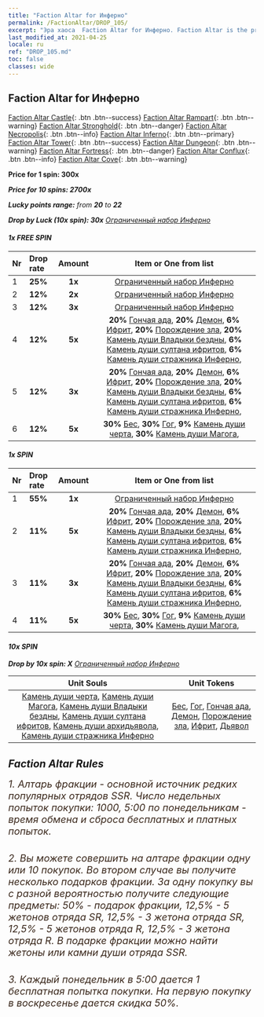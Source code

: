 ```yaml
---
title: "Faction Altar for Инферно"
permalink: /FactionAltar/DROP_105/
excerpt: "Эра хаоса  Faction Altar for Инферно. Faction Altar is the primary method for obtaining SSR units from the popular faction. Limited to 1,000 purchases each week. The popular faction changes at 05:00 every Monday. Purchase attempts and free purchase attempts will also reset then."
last_modified_at: 2021-04-25
locale: ru
ref: "DROP_105.md"
toc: false
classes: wide
---
```


##  Faction Altar for **Инферно**

  [Faction Altar Castle](/ru/FactionAltar/DROP_101/){: .btn .btn--success} [Faction Altar Rampart](/ru/FactionAltar/DROP_102/){: .btn .btn--warning} [Faction Altar Stronghold](/ru/FactionAltar/DROP_103/){: .btn .btn--danger} [Faction Altar Necropolis](/ru/FactionAltar/DROP_104/){: .btn .btn--info} [Faction Altar Inferno](/ru/FactionAltar/DROP_105/){: .btn .btn--primary} [Faction Altar Tower](/ru/FactionAltar/DROP_106/){: .btn .btn--success} [Faction Altar Dungeon](/ru/FactionAltar/DROP_107/){: .btn .btn--warning} [Faction Altar Fortress](/ru/FactionAltar/DROP_108/){: .btn .btn--danger} [Faction Altar Conflux](/ru/FactionAltar/DROP_109/){: .btn .btn--info} [Faction Altar Cove](/ru/FactionAltar/DROP_112/){: .btn .btn--warning} 

  **Price for 1 spin: 300x** <i class="fas fa-gem"/>

  **Price for 10 spins: 2700x** <i class="fas fa-gem"/>

  **Lucky points range:** from **20** to **22**

  **Drop by Luck (10x spin): 30x** [Ограниченный набор Инферно](/ItemsRU/con_2104/)

####  1x FREE SPIN 

  |    Nr    |  Drop rate  |  Amount   |   Item or One from list  |
  |:---------|:------------|:---------:|:------------------------:|
  | 1 | **25%** | **1x** | [Ограниченный набор Инферно](/ItemsRU/con_2104/) |
  | 2 | **12%** | **2x** | [Ограниченный набор Инферно](/ItemsRU/con_2104/) |
  | 3 | **12%** | **3x** | [Ограниченный набор Инферно](/ItemsRU/con_2104/) |
  | 4 | **12%** | **5x** |  **20%** [Гончая ада](/ItemsRU/unt_228/),  **20%** [Демон](/ItemsRU/unt_229/),  **6%** [Ифрит](/ItemsRU/unt_231/),  **20%** [Порождение зла](/ItemsRU/unt_230/),  **20%** [Камень души Владыки бездны](/ItemsRU/unt_316/),  **6%** [Камень души султана ифритов](/ItemsRU/unt_317/),  **6%** [Камень души стражника Инферно](/ItemsRU/unt_315/),  |
  | 5 | **12%** | **3x** |  **20%** [Гончая ада](/ItemsRU/unt_228/),  **20%** [Демон](/ItemsRU/unt_229/),  **6%** [Ифрит](/ItemsRU/unt_231/),  **20%** [Порождение зла](/ItemsRU/unt_230/),  **20%** [Камень души Владыки бездны](/ItemsRU/unt_316/),  **6%** [Камень души султана ифритов](/ItemsRU/unt_317/),  **6%** [Камень души стражника Инферно](/ItemsRU/unt_315/),  |
  | 6 | **12%** | **5x** |  **30%** [Бес](/ItemsRU/unt_226/),  **30%** [Гог](/ItemsRU/unt_227/),  **9%** [Камень души черта](/ItemsRU/unt_313/),  **30%** [Камень души Магога](/ItemsRU/unt_314/),  |


####  1x SPIN 

  |    Nr    |  Drop rate  |  Amount   |   Item or One from list  |
  |:---------|:------------|:---------:|:------------------------:|
  | 1 | **55%** | **1x** | [Ограниченный набор Инферно](/ItemsRU/con_2104/) |
  | 2 | **11%** | **5x** |  **20%** [Гончая ада](/ItemsRU/unt_228/),  **20%** [Демон](/ItemsRU/unt_229/),  **6%** [Ифрит](/ItemsRU/unt_231/),  **20%** [Порождение зла](/ItemsRU/unt_230/),  **20%** [Камень души Владыки бездны](/ItemsRU/unt_316/),  **6%** [Камень души султана ифритов](/ItemsRU/unt_317/),  **6%** [Камень души стражника Инферно](/ItemsRU/unt_315/),  |
  | 3 | **11%** | **3x** |  **20%** [Гончая ада](/ItemsRU/unt_228/),  **20%** [Демон](/ItemsRU/unt_229/),  **6%** [Ифрит](/ItemsRU/unt_231/),  **20%** [Порождение зла](/ItemsRU/unt_230/),  **20%** [Камень души Владыки бездны](/ItemsRU/unt_316/),  **6%** [Камень души султана ифритов](/ItemsRU/unt_317/),  **6%** [Камень души стражника Инферно](/ItemsRU/unt_315/),  |
  | 4 | **11%** | **5x** |  **30%** [Бес](/ItemsRU/unt_226/),  **30%** [Гог](/ItemsRU/unt_227/),  **9%** [Камень души черта](/ItemsRU/unt_313/),  **30%** [Камень души Магога](/ItemsRU/unt_314/),  |


####  10x SPIN 

  **Drop by 10x spin: X** [Ограниченный набор Инферно](/ItemsRU/con_2104/)

  |    Unit Souls    |  Unit Tokens  |
  |:----------------:|:-------------:|
  | [Камень души черта](/ItemsRU/unt_313/), [Камень души Магога](/ItemsRU/unt_314/), [Камень души Владыки бездны](/ItemsRU/unt_316/), [Камень души султана ифритов](/ItemsRU/unt_317/), [Камень души архидьявола](/ItemsRU/unt_318/), [Камень души стражника Инферно](/ItemsRU/unt_315/) | [Бес](/ItemsRU/unt_226/), [Гог](/ItemsRU/unt_227/), [Гончая ада](/ItemsRU/unt_228/), [Демон](/ItemsRU/unt_229/), [Порождение зла](/ItemsRU/unt_230/), [Ифрит](/ItemsRU/unt_231/), [Дьявол](/ItemsRU/unt_232/) |



## Faction Altar Rules

  <span style="color: #3c2a1e;font-size:20px">1. Алтарь фракции - основной источник редких популярных отрядов SSR. Число недельных попыток покупки: 1000, 5:00 по понедельникам - время обмена и сброса бесплатных и платных попыток.</span><br/>

<br/>  <span style="color: #3c2a1e;font-size:20px">2. Вы можете совершить на алтаре фракции одну или 10 покупок. Во втором случае вы получите несколько подарков фракции. За одну покупку вы с разной вероятностью получите следующие предметы: 50% - подарок фракции, 12,5% - 5 жетонов отряда SR, 12,5% - 3 жетона отряда SR, 12,5% - 5 жетонов отряда R, 12,5% - 3 жетона отряда R. В подарке фракции можно найти жетоны или камни души отряда SSR.</span>

<br/>  <span style="color: #3c2a1e;font-size:20px">3. Каждый понедельник в 5:00 дается 1 бесплатная попытка покупки. На первую покупку в воскресенье дается скидка 50%.</span><br/>

<br/>